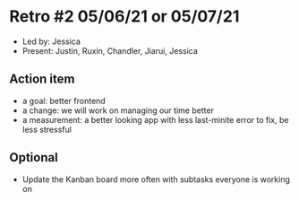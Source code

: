 # Retro #2 05/06/21 or 05/07/21

* Led by: Jessica
* Present: Justin, Ruxin, Chandler, Jiarui, Jessica

## Action item

* a goal: better frontend
* a change: we will work on managing our time better
* a measurement: a better looking app with less last-minite error to fix, be less stressful 

## Optional

* Update the Kanban board more often with subtasks everyone is working on
